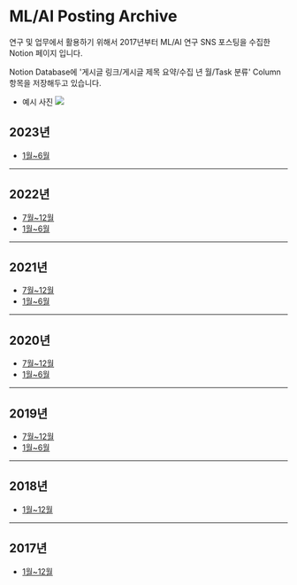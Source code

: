 # ML/AI Posting Archive
연구 및 업무에서 활용하기 위해서 2017년부터 ML/AI 연구 SNS 포스팅을 수집한 Notion 페이지 입니다.

Notion Database에 '게시글 링크/게시글 제목 요약/수집 년 월/Task 분류' Column 항목을 저장해두고 있습니다.
* 예시 사진
![](https://github.com/msp3887/ML-AI-Posting-Archive/blob/main/example.png?raw=true)

## 2023년
- [1월~6월](https://www.notion.so/a34d886e8a3c499f8b568f031981df80?v=f9e19a6d14eb4831b4c8eca3bfcfbda2)
___
## 2022년
- [7월~12월](https://www.notion.so/1b69a142718a467497c13c79c1a48033?v=a321524ae4e14ed990fe85b01ccde360)
- [1월~6월](https://www.notion.so/17c6222efbd7450ab9e3c073818326b3?v=b9219ce614374bc6a1ba5465f86910e2)
___
## 2021년
- [7월~12월](https://www.notion.so/5943639ecfc74f4db9ffc8551bb67e1d?v=93dcab81652c457f88bd75be38fc48e4)
- [1월~6월](https://www.notion.so/0d6c48d6249e4708acc62367ae2a4ead?v=5c3cf33d7c1448e7860e43571740b1c9)
___
## 2020년
- [7월~12월](https://www.notion.so/4f757b75e12945c9885d1b521be56208?v=63b65b2b8c79478e9b2284d43d8c06db)
- [1월~6월](https://www.notion.so/ed7e36e8de9e4a258c4c62e8e2a68f59?v=1228bb539215409086b527a8fb438b77)
___
## 2019년
- [7월~12월](https://charm-honeycrisp-c3c.notion.site/fc2edc4258ac4497892c4449f57664b9?v=cd7e00401f3948b98c05a10dcd7c82dd)
- [1월~6월](https://charm-honeycrisp-c3c.notion.site/d90abeace4d44ce5bfc09e3cac0114e6?v=dfe356c2af704f37a2746f922683d383)
___
## 2018년
- [1월~12월](https://charm-honeycrisp-c3c.notion.site/e6750b52ea0b461697bbe97d04b81894?v=8aef8b38c5244c14b1974d0e6c157438)
___
## 2017년
- [1월~12월](https://charm-honeycrisp-c3c.notion.site/76540d6878b847e0b6a6f761c7ebf3dc?v=73a2d0caecc94314b9bf9f1a9c9ebdd6)
